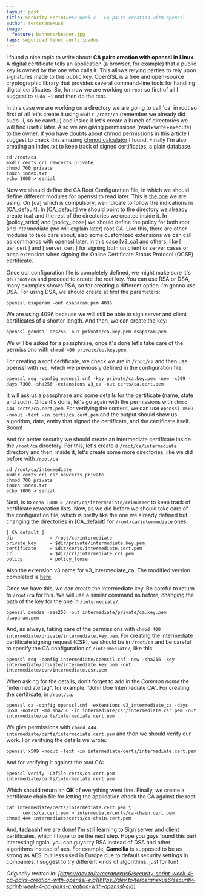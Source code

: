 ```yaml
---
layout: post
title: Security Sprint&#58 Week 4 - CA pairs creation with openssl
author: terceranexus6
image:
  feature: banners/header.jpg
tags: seguridad linux certificados
---
```


I found a nice topic to write about: **CA pairs creation with openssl in Linux**. A digital certificate tells an application (a browser, for example) that a public key is owned by the one who calls it. This allows relying parties to rely upon signatures made to this public key. OpenSSL is a free and open-source cryptographic library that provides several command-line tools for handling digital certificates. So, for now we are working on `root` so first of all I suggest to `sudo -i` and then do the rest.

In this case we are working on a directory we are going to call 'ca' in root so first of all let's create it using `mkdir /root/ca` (remember we already did sudo -i, so be careful) and inside it let's create a bunch of directories we will find useful later. Also we are giving permissions (read+write+execute) to the owner. If you have doubts about chmod permissions in this article I suggest to check this amazing [chmod calculator](https://chmod-calculator.com/) I found. Finally I'm also creating an index.txt to keep track of signed certificates, a plain database.

```
cd /root/ca
mkdir certs crl newcerts private
chmod 700 private
touch index.txt
echo 1000 > serial
```

Now we should define the CA Root Configuration file, in which we should define different modules for openssl to read later. This is [the one](https://github.com/terceranexus6/SPSI/tree/master/normal) we are using. On [ca] which is compulsory, we indicate to follow the indications in [CA_default]. In [CA_default] we should point to the directory we already create (ca) and the rest of the directories we created inside it. In [policy_strict] and [policy_loose] we should define the policy for both root and intermediate (we will explain later) root CA. Like this, there are other modules to take care about, also some customized extensions we can call as commands with openssl later, in this case [v3_ca] and others, like [ usr_cert ] and [ server_cert ] for signing both un client or server cases or ocsp extension when signing the Online Certificate Status Protocol (OCSP) certificate.

Once our configuration file is completely defined, we might make sure it's on `/root/ca` and proceed to create the root key. You can use RSA or DSA, many examples shows RSA, so for creating a different option I'm gonna use DSA. For using DSA, we should create at first the parameters:

```
openssl dsaparam -out dsaparam.pem 4096
```

We are using 4096 because we will still be able to sign server and client certificates of a shorter length. And then, we can create the key:

```
openssl gendsa -aes256 -out private/ca.key.pem dsaparam.pem
```

We will be asked for a passphrase, once it's done let's take care of the permissions with `chmod 400 private/ca.key.pem`.

For creating a root certificate, we check we are in `/root/ca` and then use openssl with `req`, which we previously defined in the configuration file.

```
openssl req -config openssl.cnf -key private/ca.key.pem -new -x509 -days 7300 -sha256 -extensions v3_ca -out certs/ca.cert.pem
```

It will ask us a passphrase and some details for the certificate (name, state and such). Once it's done, let's go again with the permissions with `chmod 444 certs/ca.cert.pem`. For verifying the content, we can use `openssl x509 -noout -text -in certs/ca.cert.pem` and the output should show us algorithm, date, entity that signed the certificate, and the certificate itself. Boom!

And for better security we should create an intermediate certificate inside the `/root/ca` directory. For this, let's create a `/root/ca/intermediate` directory and then, inside it, let's create some more directories, like we did before with `/root/ca`

```
cd /root/ca/intermediate
mkdir certs crl csr newcerts private
chmod 700 private
touch index.txt
echo 1000 > serial
```

Next, is to `echo 1000 > /root/ca/intermediate/crlnumber` to keep track of certificate revocation lists. Now, as we did before we should take care of the configuration file, which is pretty like the one we already defined but changing the directories in [CA_default] for `/root/ca/intermediate` ones.

```
[ CA_default ]
dir             = /root/ca/intermediate
private_key     = $dir/private/intermediate.key.pem
certificate     = $dir/certs/intermediate.cert.pem
crl             = $dir/crl/intermediate.crl.pem
policy          = policy_loose
```

Also the extension v3 name for v3_intermediate_ca. The modified version completed is [here](https://github.com/terceranexus6/SPSI/tree/master/intermediate).

Once we have this, we can create the intermediate key. Be careful to return to `/root/ca` for this. We will use a similar command as before, changing the path of the key for the one in `/intermediate/`.

```
openssl gendsa -aes256 -out intermediate/private/ca.key.pem dsaparam.pem

```

And, as always, taking care of the permissions with `chmod 400 intermediate/private/intermediate.key.pem`. For creating the intermediate certificate signing request (CSR), we should be in `/root/ca` and be careful to specify the CA configuration of `/intermediate/`, like this:

```
openssl req -config intermediate/openssl.cnf -new -sha256 -key intermediate/private/intermediate.key.pem -out intermediate/csr/intermediate.csr.pem
```

When asking for the details, don't forget to add in the _Common name_ the "intermediate tag", for example: "John Doe Intermediate CA". For creating the certificate, in `/root/ca`:

```
openssl ca -config openssl.cnf -extensions v3_intermediate_ca -days 3650 -notext -md sha256 -in intermediate/csr/intermediate.csr.pem -out intermediate/certs/intermediate.cert.pem
```

We give permissions with `chmod 444 intermediate/certs/intermediate.cert.pem` and then we should verify our work. For verifying the details we wrote:

```
openssl x509 -noout -text -in intermediate/certs/intermediate.cert.pem
```

And for verifying it against the root CA:

```
openssl verify -CAfile certs/ca.cert.pem intermediate/certs/intermediate.cert.pem
```

Which should return an **OK** of everything went fine. Finally, we create a certificate chain file for letting the application check the CA against the root.

```
cat intermediate/certs/intermediate.cert.pem \
      certs/ca.cert.pem > intermediate/certs/ca-chain.cert.pem
chmod 444 intermediate/certs/ca-chain.cert.pem
```

And, **tadaaah!** we are done! I'm still learning to Sign server and client certificates, which I hope to be the next step. Hope you guys found this part interesting! again, you can guys try RSA instead of DSA and other algorithms instead of aes. For example, **Camellia** is supposed to be as strong as AES, but less used in Europe due to default security settings in companies. I suggest to try different kinds of algorithms, just for fun!

*Originally written in: [https://dev.to/terceranexus6/security-sprint-week-4-ca-pairs-creation-with-openssl-eia](https://dev.to/terceranexus6/security-sprint-week-4-ca-pairs-creation-with-openssl-eia)*

